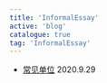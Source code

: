 ```yaml
---
title: 'InformalEssay'
active: 'blog'
catalogue: true
tag: 'InformalEssay'
---
```


- [常见单位](./libs/px) <Tag>2020.9.29</Tag> 

